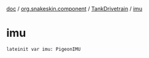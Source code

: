 [doc](../../index.md) / [org.snakeskin.component](../index.md) / [TankDrivetrain](index.md) / [imu](./imu.md)

# imu

`lateinit var imu: PigeonIMU`
